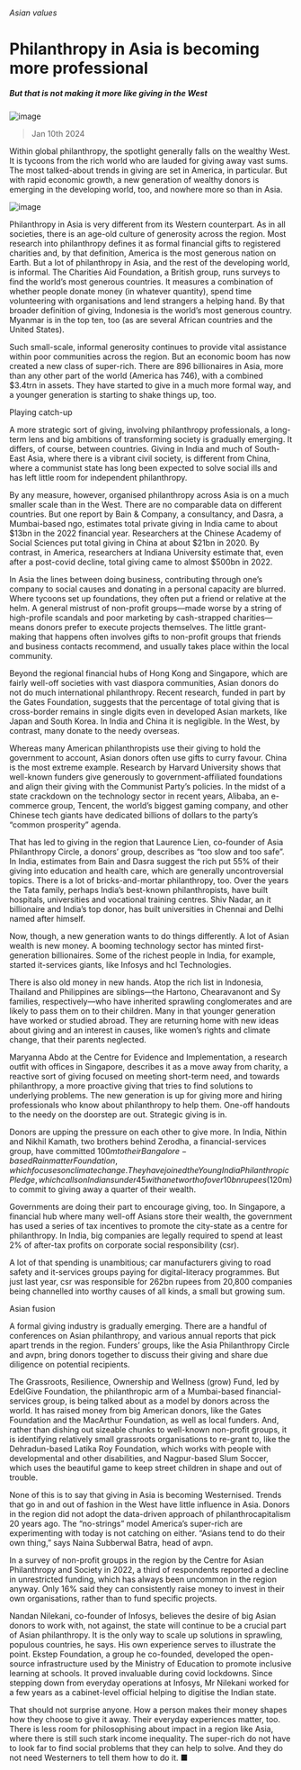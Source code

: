 ###### Asian values
# Philanthropy in Asia is becoming more professional 
##### But that is not making it more like giving in the West 
![image](images/20240113_SRD005.jpg) 
> Jan 10th 2024 
Within global philanthropy, the spotlight generally falls on the wealthy West. It is tycoons from the rich world who are lauded for giving away vast sums. The most talked-about trends in giving are set in America, in particular. But with rapid economic growth, a new generation of wealthy donors is emerging in the developing world, too, and nowhere more so than in Asia. 
![image](images/20240113_SRM911.png) 

Philanthropy in Asia is very different from its Western counterpart. As in all societies, there is an age-old culture of generosity across the region. Most research into philanthropy defines it as formal financial gifts to registered charities and, by that definition, America is the most generous nation on Earth. But a lot of philanthropy in Asia, and the rest of the developing world, is informal. The Charities Aid Foundation, a British group, runs surveys to find the world’s most generous countries. It measures a combination of whether people donate money (in whatever quantity), spend time volunteering with organisations and lend strangers a helping hand. By that broader definition of giving, Indonesia is the world’s most generous country. Myanmar is in the top ten, too (as are several African countries and the United States). 
Such small-scale, informal generosity continues to provide vital assistance within poor communities across the region. But an economic boom has now created a new class of super-rich. There are 896 billionaires in Asia, more than any other part of the world (America has 746), with a combined $3.4trn in assets. They have started to give in a much more formal way, and a younger generation is starting to shake things up, too. 
Playing catch-up
A more strategic sort of giving, involving philanthropy professionals, a long-term lens and big ambitions of transforming society is gradually emerging. It differs, of course, between countries. Giving in India and much of South-East Asia, where there is a vibrant civil society, is different from China, where a communist state has long been expected to solve social ills and has left little room for independent philanthropy. 
By any measure, however, organised philanthropy across Asia is on a much smaller scale than in the West. There are no comparable data on different countries. But one report by Bain &amp; Company, a consultancy, and Dasra, a Mumbai-based ngo, estimates total private giving in India came to about $13bn in the 2022 financial year. Researchers at the Chinese Academy of Social Sciences put total giving in China at about $21bn in 2020. By contrast, in America, researchers at Indiana University estimate that, even after a post-covid decline, total giving came to almost $500bn in 2022. 
In Asia the lines between doing business, contributing through one’s company to social causes and donating in a personal capacity are blurred. Where tycoons set up foundations, they often put a friend or relative at the helm. A general mistrust of non-profit groups—made worse by a string of high-profile scandals and poor marketing by cash-strapped charities—means donors prefer to execute projects themselves. The little grant-making that happens often involves gifts to non-profit groups that friends and business contacts recommend, and usually takes place within the local community. 

Beyond the regional financial hubs of Hong Kong and Singapore, which are fairly well-off societies with vast diaspora communities, Asian donors do not do much international philanthropy. Recent research, funded in part by the Gates Foundation, suggests that the percentage of total giving that is cross-border remains in single digits even in developed Asian markets, like Japan and South Korea. In India and China it is negligible. In the West, by contrast, many donate to the needy overseas. 
Whereas many American philanthropists use their giving to hold the government to account, Asian donors often use gifts to curry favour. China is the most extreme example. Research by Harvard University shows that well-known funders give generously to government-affiliated foundations and align their giving with the Communist Party’s policies. In the midst of a state crackdown on the technology sector in recent years, Alibaba, an e-commerce group, Tencent, the world’s biggest gaming company, and other Chinese tech giants have dedicated billions of dollars to the party’s “common prosperity” agenda.
That has led to giving in the region that Laurence Lien, co-founder of Asia Philanthropy Circle, a donors’ group, describes as “too slow and too safe”. In India, estimates from Bain and Dasra suggest the rich put 55% of their giving into education and health care, which are generally uncontroversial topics. There is a lot of bricks-and-mortar philanthropy, too. Over the years the Tata family, perhaps India’s best-known philanthropists, have built hospitals, universities and vocational training centres. Shiv Nadar, an it billionaire and India’s top donor, has built universities in Chennai and Delhi named after himself. 
Now, though, a new generation wants to do things differently. A lot of Asian wealth is new money. A booming technology sector has minted first-generation billionaires. Some of the richest people in India, for example, started it-services giants, like Infosys and hcl Technologies. 
There is also old money in new hands. Atop the rich list in Indonesia, Thailand and Philippines are siblings—the Hartono, Chearavanont and Sy families, respectively—who have inherited sprawling conglomerates and are likely to pass them on to their children. Many in that younger generation have worked or studied abroad. They are returning home with new ideas about giving and an interest in causes, like women’s rights and climate change, that their parents neglected.
Maryanna Abdo at the Centre for Evidence and Implementation, a research outfit with offices in Singapore, describes it as a move away from charity, a reactive sort of giving focused on meeting short-term need, and towards philanthropy, a more proactive giving that tries to find solutions to underlying problems. The new generation is up for giving more and hiring professionals who know about philanthropy to help them. One-off handouts to the needy on the doorstep are out. Strategic giving is in.
Donors are upping the pressure on each other to give more. In India, Nithin and Nikhil Kamath, two brothers behind Zerodha, a financial-services group, have committed $100m to their Bangalore-based Rainmatter Foundation, which focuses on climate change. They have joined the Young India Philanthropic Pledge, which calls on Indians under 45 with a net worth of over 10bn rupees ($120m) to commit to giving away a quarter of their wealth.
Governments are doing their part to encourage giving, too. In Singapore, a financial hub where many well-off Asians store their wealth, the government has used a series of tax incentives to promote the city-state as a centre for philanthropy. In India, big companies are legally required to spend at least 2% of after-tax profits on corporate social responsibility (csr). 
A lot of that spending is unambitious; car manufacturers giving to road safety and it-services groups paying for digital-literacy programmes. But just last year, csr was responsible for 262bn rupees from 20,800 companies being channelled into worthy causes of all kinds, a small but growing sum. 
Asian fusion
A formal giving industry is gradually emerging. There are a handful of conferences on Asian philanthropy, and various annual reports that pick apart trends in the region. Funders’ groups, like the Asia Philanthropy Circle and avpn, bring donors together to discuss their giving and share due diligence on potential recipients. 
The Grassroots, Resilience, Ownership and Wellness (grow) Fund, led by EdelGive Foundation, the philanthropic arm of a Mumbai-based financial-services group, is being talked about as a model by donors across the world. It has raised money from big American donors, like the Gates Foundation and the MacArthur Foundation, as well as local funders. And, rather than dishing out sizeable chunks to well-known non-profit groups, it is identifying relatively small grassroots organisations to re-grant to, like the Dehradun-based Latika Roy Foundation, which works with people with developmental and other disabilities, and Nagpur-based Slum Soccer, which uses the beautiful game to keep street children in shape and out of trouble. 
None of this is to say that giving in Asia is becoming Westernised. Trends that go in and out of fashion in the West have little influence in Asia. Donors in the region did not adopt the data-driven approach of philanthrocapitalism 20 years ago. The “no-strings” model America’s super-rich are experimenting with today is not catching on either. “Asians tend to do their own thing,” says Naina Subberwal Batra, head of avpn. 
In a survey of non-profit groups in the region by the Centre for Asian Philanthropy and Society in 2022, a third of respondents reported a decline in unrestricted funding, which has always been uncommon in the region anyway. Only 16% said they can consistently raise money to invest in their own organisations, rather than to fund specific projects. 
Nandan Nilekani, co-founder of Infosys, believes the desire of big Asian donors to work with, not against, the state will continue to be a crucial part of Asian philanthropy. It is the only way to scale up solutions in sprawling, populous countries, he says. His own experience serves to illustrate the point. Ekstep Foundation, a group he co-founded, developed the open-source infrastructure used by the Ministry of Education to promote inclusive learning at schools. It proved invaluable during covid lockdowns. Since stepping down from everyday operations at Infosys, Mr Nilekani worked for a few years as a cabinet-level official helping to digitise the Indian state. 
That should not surprise anyone. How a person makes their money shapes how they choose to give it away. Their everyday experiences matter, too. There is less room for philosophising about impact in a region like Asia, where there is still such stark income inequality. The super-rich do not have to look far to find social problems that they can help to solve. And they do not need Westerners to tell them how to do it. ■
